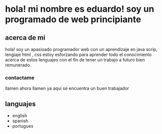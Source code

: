 # hola! mi nombre es eduardo! soy un programado de web principiante

## acerca de mi 
hola! soy un apasioado programador web con un aprendizaje en java scrip, lengiaje html , css  estoy esforzando para aprender todo el conocimiento acerca de estos lenguajes con el fin de tener un trabajo a futuro bien remunerado.

### contactame
llamen ahora llamen ya aqui se encuentra un buen trabajador

## languajes
- english
- spanish
- portugues
